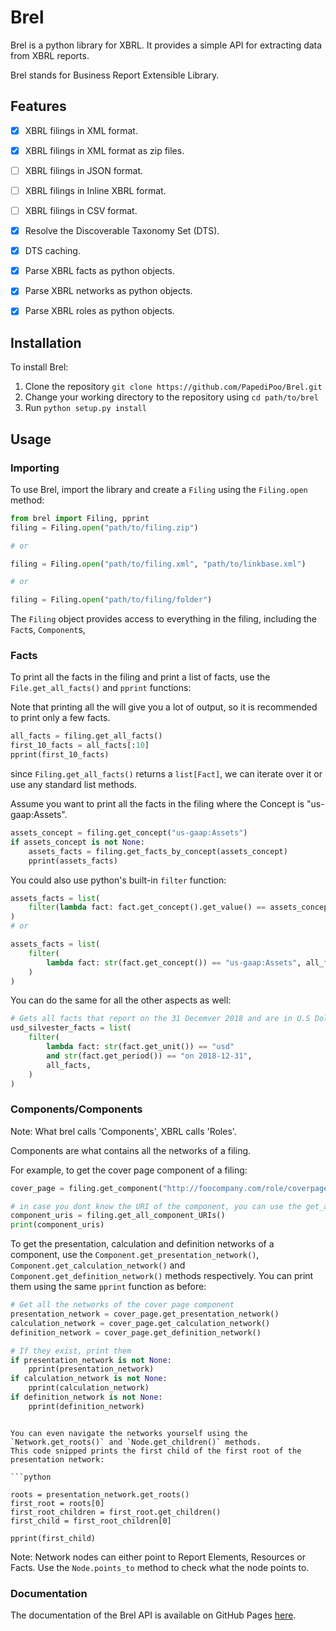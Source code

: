 # Brel

Brel is a python library for XBRL.
It provides a simple API for extracting data from XBRL reports.

Brel stands for Business Report Extensible Library.

## Features

- [x] XBRL filings in XML format.
- [x] XBRL filings in XML format as zip files.
- [ ] XBRL filings in JSON format.
- [ ] XBRL filings in Inline XBRL format.
- [ ] XBRL filings in CSV format.
- [x] Resolve the Discoverable Taxonomy Set (DTS).
- [x] DTS caching.
- [x] Parse XBRL facts as python objects.
- [x] Parse XBRL networks as python objects.
- [x] Parse XBRL roles as python objects.


## Installation

To install Brel:

1. Clone the repository `git clone https://github.com/PapediPoo/Brel.git`
2. Change your working directory to the repository using `cd path/to/brel`
3. Run `python setup.py install` 

## Usage

### Importing
To use Brel, import the library and create a `Filing` using the `Filing.open` method:

```python
from brel import Filing, pprint
filing = Filing.open("path/to/filing.zip")

# or

filing = Filing.open("path/to/filing.xml", "path/to/linkbase.xml")

# or

filing = Filing.open("path/to/filing/folder")
```

The `Filing` object provides access to everything in the filing, including the `Fact`s, `Component`s, 


### Facts

To print all the facts in the filing and print a list of facts, use the `File.get_all_facts()` and `pprint` functions:

Note that printing all the will give you a lot of output, so it is recommended to print only a few facts.

```python
all_facts = filing.get_all_facts()
first_10_facts = all_facts[:10]
pprint(first_10_facts)
```

since `Filing.get_all_facts()` returns a `list[Fact]`, we can iterate over it or use any standard list methods.

Assume you want to print all the facts in the filing where the Concept is "us-gaap:Assets".

```python
assets_concept = filing.get_concept("us-gaap:Assets")
if assets_concept is not None:
    assets_facts = filing.get_facts_by_concept(assets_concept)
    pprint(assets_facts)
```
<!-- 
The object `assets_concept` is a `Concept` object that represents the concept "us-gaap:Assets".
It contains all the information about the concept, including its name, its labels, its type, etc. -->

You could also use python's built-in `filter` function:
    
```python
assets_facts = list(
    filter(lambda fact: fact.get_concept().get_value() == assets_concept, all_facts)
)
# or

assets_facts = list(
    filter(
        lambda fact: str(fact.get_concept()) == "us-gaap:Assets", all_facts
    )
)
```

You can do the same for all the other aspects as well:

```python
# Gets all facts that report on the 31 Decemver 2018 and are in U.S Dollars.
usd_silvester_facts = list(
    filter(
        lambda fact: str(fact.get_unit()) == "usd"
        and str(fact.get_period()) == "on 2018-12-31",
        all_facts,
    )
)
```

### Components/Components

Note: What brel calls 'Components', XBRL calls 'Roles'.

Components are what contains all the networks of a filing.

For example, to get the cover page component of a filing:

```python
cover_page = filing.get_component("http://foocompany.com/role/coverpage")

# in case you dont know the URI of the component, you can use the get_all_component_URIs method
component_uris = filing.get_all_component_URIs()
print(component_uris)

```

To get the presentation, calculation and definition networks of a component, use the `Component.get_presentation_network()`, `Component.get_calculation_network()` and `Component.get_definition_network()` methods respectively.
You can print them using the same `pprint` function as before:

```python
# Get all the networks of the cover page component
presentation_network = cover_page.get_presentation_network()
calculation_network = cover_page.get_calculation_network()
definition_network = cover_page.get_definition_network()

# If they exist, print them
if presentation_network is not None:
    pprint(presentation_network)
if calculation_network is not None:
    pprint(calculation_network)
if definition_network is not None:
    pprint(definition_network)
```
```

You can even navigate the networks yourself using the `Network.get_roots()` and `Node.get_children()` methods.
This code snipped prints the first child of the first root of the presentation network:

```python

roots = presentation_network.get_roots()
first_root = roots[0]
first_root_children = first_root.get_children()
first_child = first_root_children[0]

pprint(first_child)
```

Note: Network nodes can either point to Report Elements, Resources or Facts. Use the `Node.points_to` method to check what the node points to.

### Documentation

The documentation of the Brel API is available on GitHub Pages [here](https://papedipoo.github.io/Brel/).
